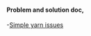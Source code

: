 
#### Problem and solution doc,

-[Simple yarn issues](https://issues.apache.org/jira/secure/attachment/12693526/SparkYARN.pdf)

